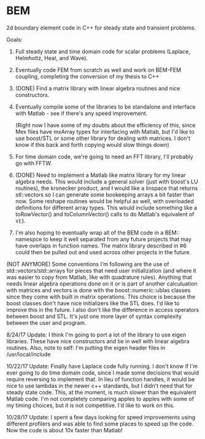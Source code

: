 # BEM

2d boundary element code in C++ for steady state and transient problems.

Goals: 

1. Full steady state and time domain code for scalar problems (Laplace, Helmholtz, Heat, and Wave).   

2. Eventually code FEM from scratch as well and work on BEM-FEM coupling, completing the conversion of my thesis to C++

3. (DONE) Find a matrix library with linear algebra routines and nice constructors.

4. Eventually compile some of the libraries to be standalone and interface with Matlab - 
    see if there's any speed improvement.

	(Right now I have some of my doubts about the efficiency of this, since 
	Mex files have mxArray types for interfacing with Matlab, but I'd like to use 
	boost/STL or some other library for dealing with matrices.  I don't know
	if this back and forth copying would slow things down)

5. For time domain code, we're going to need an FFT library, I'll probably go with FFTW.

6. (DONE) Need to implement a Matlab like matrix library for my linear algebra needs.  This 
	would include a general solver (just with boost's LU routines), the kronecker product,
	and I would like a linspace that returns stl::vectors so I can generate some 
	bookeeping arrays a bit faster than now.  Some reshape routines would be helpful
	as well, with overloaded definitions for different array types. This would include
	something like a toRowVector() and toColumnVector() calls to do Matlab's equivalent of v(:).

7. I'm also hoping to eventually wrap all of the BEM code in a BEM:: namespce to keep it well separated from any future
	projects that may have overlaps in function names.   The matrix library described in #6 could then be pulled out
	and used across other projects in the future.	

(NOT ANYMORE) Some conventions I'm following are the use of std::vectors/std::arrays for pieces that need user initialization (and where it was easier to copy from Matlab, like with quadrature rules).   Anything that needs linear algebra operations done on it or is part of another calculuation with matrices and vectors is done with the boost::numeric::ublas classes since they come with built in matrix operations. This choice is because the boost classes don't have nice initializers like the STL does.  I'd like to improve this in the future.  I also don't like the difference in access operators between boost and STL.  It's just one more layer of syntax complexity between the user and program.

8/24/17 Update: I think I'm going to port a lot of the library to use eigen libraries.  These have nice constructors and tie in well with linear algebra routines.  Also, note to self: I'm putting the eigen header files in /usr/local/include

10/22/17 Update: Finally have Laplace code fully running.  I don't know if I'm ever going to do time domain code, since I made some decisions that would require reversing to implement that.
		 In lieu of function handles, it would be nice to use lambdas in the newer c++ standards, but I didn't need that for steady state code.
		 This, at the moment, is much slower than the equivalent Matlab code.  I'm not completely comparing apples to apples with some of my timing choices, but it is not competitive.  I'd like to work on this.

10/28/17 Update: I spent a few days looking for speed improvements using different profilers and was able to find some places to speed up the code.
		 Now the code is about 10x faster than Matlab!
